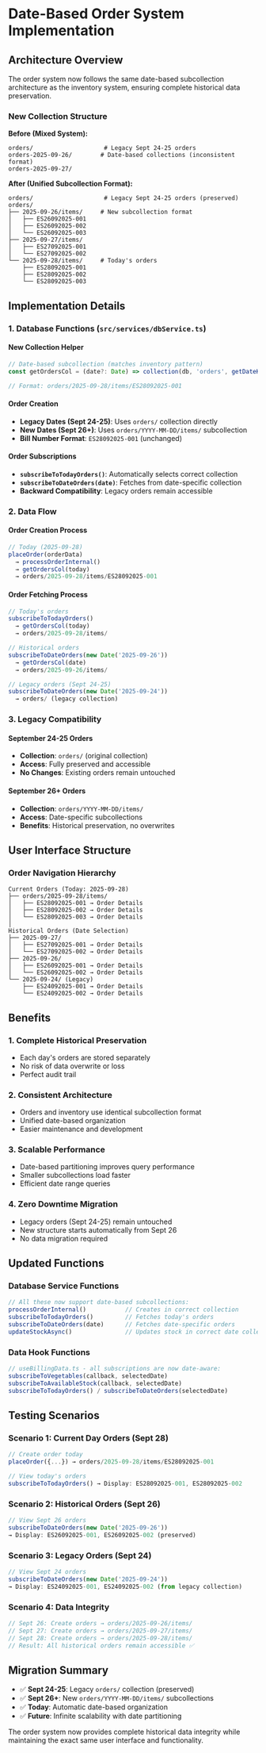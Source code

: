 # Date-Based Order System Implementation

## Architecture Overview

The order system now follows the same date-based subcollection architecture as the inventory system, ensuring complete historical data preservation.

### New Collection Structure

**Before (Mixed System):**
```
orders/                    # Legacy Sept 24-25 orders
orders-2025-09-26/        # Date-based collections (inconsistent format)
orders-2025-09-27/        
```

**After (Unified Subcollection Format):**
```
orders/                    # Legacy Sept 24-25 orders (preserved)
orders/
├── 2025-09-26/items/     # New subcollection format
│   ├── ES26092025-001    
│   ├── ES26092025-002    
│   └── ES26092025-003    
├── 2025-09-27/items/     
│   ├── ES27092025-001    
│   └── ES27092025-002    
└── 2025-09-28/items/     # Today's orders
    ├── ES28092025-001    
    ├── ES28092025-002    
    └── ES28092025-003    
```

## Implementation Details

### 1. Database Functions (`src/services/dbService.ts`)

#### New Collection Helper
```typescript
// Date-based subcollection (matches inventory pattern)
const getOrdersCol = (date?: Date) => collection(db, 'orders', getDateKey(date), 'items');

// Format: orders/2025-09-28/items/ES28092025-001
```

#### Order Creation
- **Legacy Dates (Sept 24-25)**: Uses `orders/` collection directly
- **New Dates (Sept 26+)**: Uses `orders/YYYY-MM-DD/items/` subcollection
- **Bill Number Format**: `ES28092025-001` (unchanged)

#### Order Subscriptions
- **`subscribeToTodayOrders()`**: Automatically selects correct collection
- **`subscribeToDateOrders(date)`**: Fetches from date-specific collection
- **Backward Compatibility**: Legacy orders remain accessible

### 2. Data Flow

#### Order Creation Process
```typescript
// Today (2025-09-28)
placeOrder(orderData) 
  → processOrderInternal() 
  → getOrdersCol(today) 
  → orders/2025-09-28/items/ES28092025-001
```

#### Order Fetching Process
```typescript
// Today's orders
subscribeToTodayOrders() 
  → getOrdersCol(today) 
  → orders/2025-09-28/items/

// Historical orders  
subscribeToDateOrders(new Date('2025-09-26'))
  → getOrdersCol(date) 
  → orders/2025-09-26/items/

// Legacy orders (Sept 24-25)
subscribeToDateOrders(new Date('2025-09-24'))
  → orders/ (legacy collection)
```

### 3. Legacy Compatibility

#### September 24-25 Orders
- **Collection**: `orders/` (original collection)
- **Access**: Fully preserved and accessible
- **No Changes**: Existing orders remain untouched

#### September 26+ Orders  
- **Collection**: `orders/YYYY-MM-DD/items/`
- **Access**: Date-specific subcollections
- **Benefits**: Historical preservation, no overwrites

## User Interface Structure

### Order Navigation Hierarchy
```
Current Orders (Today: 2025-09-28)
├── orders/2025-09-28/items/
│   ├── ES28092025-001 → Order Details
│   ├── ES28092025-002 → Order Details  
│   └── ES28092025-003 → Order Details
│
Historical Orders (Date Selection)
├── 2025-09-27/
│   ├── ES27092025-001 → Order Details
│   └── ES27092025-002 → Order Details
├── 2025-09-26/  
│   ├── ES26092025-001 → Order Details
│   └── ES26092025-002 → Order Details
└── 2025-09-24/ (Legacy)
    ├── ES24092025-001 → Order Details
    └── ES24092025-002 → Order Details
```

## Benefits

### 1. **Complete Historical Preservation**
- Each day's orders are stored separately
- No risk of data overwrite or loss
- Perfect audit trail

### 2. **Consistent Architecture**
- Orders and inventory use identical subcollection format
- Unified date-based organization
- Easier maintenance and development

### 3. **Scalable Performance**
- Date-based partitioning improves query performance
- Smaller subcollections load faster
- Efficient date range queries

### 4. **Zero Downtime Migration**
- Legacy orders (Sept 24-25) remain untouched
- New structure starts automatically from Sept 26
- No data migration required

## Updated Functions

### Database Service Functions
```typescript
// All these now support date-based subcollections:
processOrderInternal()           // Creates in correct collection
subscribeToTodayOrders()         // Fetches today's orders
subscribeToDateOrders(date)      // Fetches date-specific orders
updateStockAsync()               // Updates stock in correct date collection
```

### Data Hook Functions
```typescript
// useBillingData.ts - all subscriptions are now date-aware:
subscribeToVegetables(callback, selectedDate)
subscribeToAvailableStock(callback, selectedDate) 
subscribeToTodayOrders() / subscribeToDateOrders(selectedDate)
```

## Testing Scenarios

### Scenario 1: Current Day Orders (Sept 28)
```typescript
// Create order today
placeOrder({...}) → orders/2025-09-28/items/ES28092025-001

// View today's orders  
subscribeToTodayOrders() → Display: ES28092025-001, ES28092025-002
```

### Scenario 2: Historical Orders (Sept 26)
```typescript
// View Sept 26 orders
subscribeToDateOrders(new Date('2025-09-26')) 
→ Display: ES26092025-001, ES26092025-002 (preserved)
```

### Scenario 3: Legacy Orders (Sept 24)
```typescript
// View Sept 24 orders  
subscribeToDateOrders(new Date('2025-09-24'))
→ Display: ES24092025-001, ES24092025-002 (from legacy collection)
```

### Scenario 4: Data Integrity
```typescript
// Sept 26: Create orders → orders/2025-09-26/items/
// Sept 27: Create orders → orders/2025-09-27/items/  
// Sept 28: Create orders → orders/2025-09-28/items/
// Result: All historical orders remain accessible ✅
```

## Migration Summary

- ✅ **Sept 24-25**: Legacy `orders/` collection (preserved)
- ✅ **Sept 26+**: New `orders/YYYY-MM-DD/items/` subcollections  
- ✅ **Today**: Automatic date-based organization
- ✅ **Future**: Infinite scalability with date partitioning

The order system now provides complete historical data integrity while maintaining the exact same user interface and functionality.